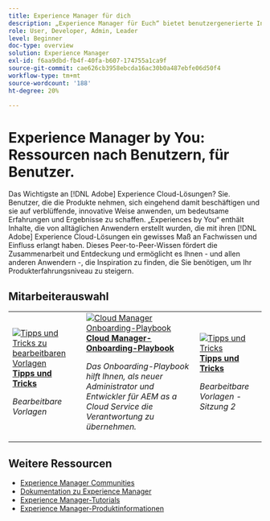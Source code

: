 ```yaml
---
title: Experience Manager für dich
description: „Experience Manager für Euch“ bietet benutzergenerierte Inhalte, die von Alltagsbenutzerinnen und -benutzern erstellt werden, die mit ihrem Wissen über Adobe Experience Manager ein gewisses Maß an Expertise und Einfluss erworben haben.
role: User, Developer, Admin, Leader
level: Beginner
doc-type: overview
solution: Experience Manager
exl-id: f6aa9dbd-fb4f-40fa-b607-174755a1ca9f
source-git-commit: cae626cb3958ebcda16ac30b0a487ebfe06d50f4
workflow-type: tm+mt
source-wordcount: '188'
ht-degree: 20%

---
```


# Experience Manager by You: Ressourcen nach Benutzern, für Benutzer.

Das Wichtigste an [!DNL Adobe] Experience Cloud-Lösungen? Sie. Benutzer, die die Produkte nehmen, sich eingehend damit beschäftigen und sie auf verblüffende, innovative Weise anwenden, um bedeutsame Erfahrungen und Ergebnisse zu schaffen. „Experiences by You“ enthält Inhalte, die von alltäglichen Anwendern erstellt wurden, die mit ihren [!DNL Adobe] Experience Cloud-Lösungen ein gewisses Maß an Fachwissen und Einfluss erlangt haben. Dieses Peer-to-Peer-Wissen fördert die Zusammenarbeit und Entdeckung und ermöglicht es Ihnen - und allen anderen Anwendern -, die Inspiration zu finden, die Sie benötigen, um Ihr Produkterfahrungsniveau zu steigern.

<div id="recs-overview-body-1"></div>
<div id="recs-overview-body-2"></div>
<div id="recs-overview-body-3"></div>
<div id="recs-overview-body-4"></div>
<div id="recs-overview-body-5"></div>
<div id="recs-overview-body-6"></div>

<div id="staff-picks-section">

## Mitarbeiterauswahl

<table>
<tr>
  <td>
    <a href="/help/experience-manager/sites/expert-resources/champion-tips-1.md">
      <img alt="Tipps und Tricks zu bearbeitbaren Vorlagen" src="https://video.tv.adobe.com/v/3409424?format=jpeg" />
    </a>
    <div>
      <a href="/help/experience-manager/sites/expert-resources/champion-tips-1.md">
    <strong>Tipps und Tricks</strong>
    </a>
    </div>
    <p>
    <em>Bearbeitbare Vorlagen</em>
    <p>
  </td>
  <td>
    <a href="/help/experience-manager/cloud-service/expert-resources/aem-champions/onboarding-playbook.md">
      <img alt="Cloud Manager Onboarding-Playbook" src="https://video.tv.adobe.com/v/3419299?format=jpeg" />
    </a>
    <div>
      <a href="/help/experience-manager/cloud-service/expert-resources/aem-champions/onboarding-playbook.md">
    <strong>Cloud Manager-Onboarding-Playbook</strong>
    </a>
    </div>
    <p>
    <em>Das Onboarding-Playbook hilft Ihnen, als neuer Administrator und Entwickler für AEM as a Cloud Service die Verantwortung zu übernehmen.</em>
    <p>
  </td>
  <td>
    <a href="/help/experience-manager/sites/expert-resources/champion-tips-2.md">
      <img alt="Tipps und Tricks" src="https://video.tv.adobe.com/v/3409427?format=jpeg" />
    </a>
    <div>
      <a href="/help/experience-manager/sites/expert-resources/champion-tips-2.md">
    <strong>Tipps und Tricks</strong>
    </a>
    </div>
    <p>
    <em>Bearbeitbare Vorlagen - Sitzung 2</em>
    <p>
  </td>
</tr>
</table>

</div>

## Weitere Ressourcen

* [Experience Manager Communities](https://experienceleaguecommunities.adobe.com/t5/adobe-experience-manager/ct-p/adobe-experience-manager-community?profile.language=de)
* [Dokumentation zu Experience Manager](https://experienceleague.adobe.com/docs/experience-manager-cloud-service.html)
* [Experience Manager-Tutorials](https://experienceleague.adobe.com/docs/experience-manager-learn/aem-tutorials/overview.html)
* [Experience Manager-Produktinformationen](https://business.adobe.com/de/products/experience-manager/adobe-experience-manager.html)
